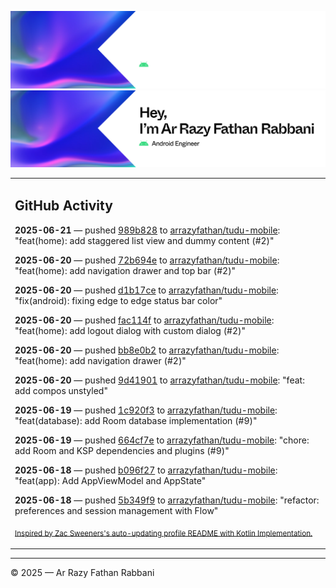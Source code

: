 ![Ar Razy Fathan Rabbani Banner](https://github.com/arrazyfathan/arrazyfathan/blob/main/media/banner-dark.png#gh-dark-mode-only)
![Ar Razy Fathan Rabbani Banner](https://github.com/arrazyfathan/arrazyfathan/blob/main/media/banner-light.png#gh-light-mode-only)

<table><tr><td valign="top" width="100%">    

## GitHub Activity

**2025-06-21** — pushed [989b828](https://github.com/arrazyfathan/tudu-mobile/commits/989b828b4b11fd5c8b0af135d47480386dd8f815) to [arrazyfathan/tudu-mobile](https://github.com/arrazyfathan/tudu-mobile): "feat(home): add staggered list view and dummy content (#2)"

**2025-06-20** — pushed [72b694e](https://github.com/arrazyfathan/tudu-mobile/commits/72b694ededa5e9adc130baaeaba72985e50a7176) to [arrazyfathan/tudu-mobile](https://github.com/arrazyfathan/tudu-mobile): "feat(home): add navigation drawer and top bar (#2)"

**2025-06-20** — pushed [d1b17ce](https://github.com/arrazyfathan/tudu-mobile/commits/d1b17cef953258c1470bf5a95391e0ed5e56ba24) to [arrazyfathan/tudu-mobile](https://github.com/arrazyfathan/tudu-mobile): "fix(android): fixing edge to edge status bar color"

**2025-06-20** — pushed [fac114f](https://github.com/arrazyfathan/tudu-mobile/commits/fac114f05d72d286e5f0d4c6971321da2cd7e2cf) to [arrazyfathan/tudu-mobile](https://github.com/arrazyfathan/tudu-mobile): "feat(home): add logout dialog with custom dialog (#2)"

**2025-06-20** — pushed [bb8e0b2](https://github.com/arrazyfathan/tudu-mobile/commits/bb8e0b2938c0247c614d2d56f24bfb39cba5cbc2) to [arrazyfathan/tudu-mobile](https://github.com/arrazyfathan/tudu-mobile): "feat(home): add navigation drawer (#2)"

**2025-06-20** — pushed [9d41901](https://github.com/arrazyfathan/tudu-mobile/commits/9d41901a94c9b3612bba98213aad26d4395d4b26) to [arrazyfathan/tudu-mobile](https://github.com/arrazyfathan/tudu-mobile): "feat: add compos unstyled"

**2025-06-19** — pushed [1c920f3](https://github.com/arrazyfathan/tudu-mobile/commits/1c920f36d8bcb41307773515718131f7e9d7b89c) to [arrazyfathan/tudu-mobile](https://github.com/arrazyfathan/tudu-mobile): "feat(database): add Room database implementation (#9)"

**2025-06-19** — pushed [664cf7e](https://github.com/arrazyfathan/tudu-mobile/commits/664cf7e17e74ebc1404dccfd8571180af0bbc2a7) to [arrazyfathan/tudu-mobile](https://github.com/arrazyfathan/tudu-mobile): "chore: add Room and KSP dependencies and plugins (#9)"

**2025-06-18** — pushed [b096f27](https://github.com/arrazyfathan/tudu-mobile/commits/b096f271725659985a4d05729c67d46445f618f6) to [arrazyfathan/tudu-mobile](https://github.com/arrazyfathan/tudu-mobile): "feat(app): Add AppViewModel and AppState"

**2025-06-18** — pushed [5b349f9](https://github.com/arrazyfathan/tudu-mobile/commits/5b349f9a562b59e5a0d6d945d58381045f73d90e) to [arrazyfathan/tudu-mobile](https://github.com/arrazyfathan/tudu-mobile): "refactor: preferences and session management with Flow"
                
<sub><a href="https://github.com/ZacSweers/ZacSweers/">Inspired by Zac Sweeners's auto-updating profile README with Kotlin Implementation.</a></sub>
</table>

<!--START_SECTION:waka-->
<!--END_SECTION:waka-->

---
© 2025 — Ar Razy Fathan Rabbani